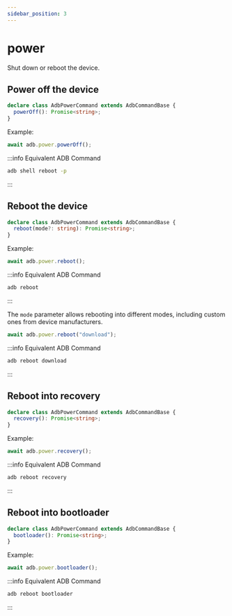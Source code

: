 ```yaml
---
sidebar_position: 3
---
```


# power

Shut down or reboot the device.

## Power off the device

```ts
declare class AdbPowerCommand extends AdbCommandBase {
  powerOff(): Promise<string>;
}
```

Example:

```ts transpile
await adb.power.powerOff();
```

:::info Equivalent ADB Command

```sh
adb shell reboot -p
```

:::

## Reboot the device

```ts
declare class AdbPowerCommand extends AdbCommandBase {
  reboot(mode?: string): Promise<string>;
}
```

Example:

```ts transpile
await adb.power.reboot();
```

:::info Equivalent ADB Command

```sh
adb reboot
```

:::

The `mode` parameter allows rebooting into different modes, including custom ones from device manufacturers.

```ts transpile
await adb.power.reboot("download");
```

:::info Equivalent ADB Command

```sh
adb reboot download
```

:::

## Reboot into recovery

```ts
declare class AdbPowerCommand extends AdbCommandBase {
  recovery(): Promise<string>;
}
```

Example:

```ts transpile
await adb.power.recovery();
```

:::info Equivalent ADB Command

```sh
adb reboot recovery
```

:::

## Reboot into bootloader

```ts
declare class AdbPowerCommand extends AdbCommandBase {
  bootloader(): Promise<string>;
}
```

Example:

```ts transpile
await adb.power.bootloader();
```

:::info Equivalent ADB Command

```sh
adb reboot bootloader
```

:::
